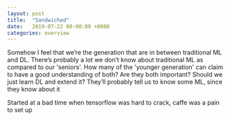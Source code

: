 ```yaml
---
layout: post
title:  "Sandwiched"
date:   2019-07-22 00:00:00 +0800
categories: overview
---
```


Somehow I feel that we’re the generation that are in between traditional ML and DL. 
There’s probably a lot we don’t know about traditional ML as compared to our 'seniors'. How many of the 'younger generation' can claim to have a good understanding of both? Are they both important? Should we just learn DL and extend it? 
They’ll probably tell us to know some ML, since they know about it 

Started at a bad time when tensorflow was hard to crack, caffe was a pain to set up 
